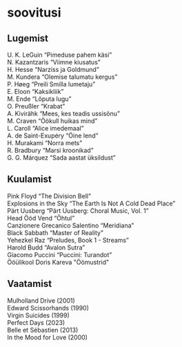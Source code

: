 # soovitusi

## Lugemist
U. K. LeGuin “Pimeduse pahem käsi”  
N. Kazantzaris “Viimne kiusatus”  
H. Hesse “Narziss ja Goldmund”  
M. Kundera “Olemise talumatu kergus”  
P. Høeg “Preili Smilla lumetaju”  
E. Eloon “Kaksikliik”  
M. Ende “Lõputa lugu”  
O. Preußler “Krabat”  
A. Kivirähk “Mees, kes teadis ussisõnu”  
M. Craven “Öökull huikas mind”  
L. Caroll “Alice imedemaal”  
A. de Saint-Exupéry “Öine lend”  
H. Murakami “Norra mets”  
R. Bradbury “Marsi kroonikad”  
G. G. Márquez “Sada aastat üksildust”  

## Kuulamist
Pink Floyd “The Division Bell”  
Explosions in the Sky “The Earth Is Not A Cold Dead Place”  
Pärt Uusberg “Pärt Uusberg: Choral Music, Vol. 1”  
Head Ööd Vend “Õhtul”  
Canzionere Grecanico Salentino “Meridiana”  
Black Sabbath “Master of Reality”  
Yehezkel Raz “Preludes, Book 1 - Streams”  
Harold Budd “Avalon Sutra”  
Giacomo Puccini “Puccini: Turandot”  
Ööülikool Doris Kareva "Öömustrid"  

## Vaatamist
Mulholland Drive (2001)  
Edward Scissorhands (1990)  
Virgin Suicides (1999)  
Perfect Days (2023)  
Belle et Sébastien (2013)  
In the Mood for Love (2000)  
